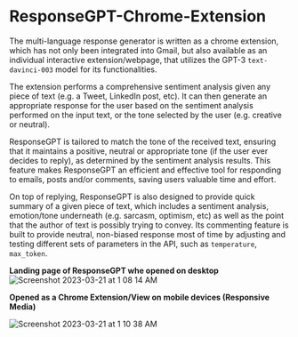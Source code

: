 # ResponseGPT-Chrome-Extension

The multi-language response generator is written as a chrome extension, which has not only been integrated into Gmail, but also available as an individual interactive extension/webpage, that utilizes the GPT-3 `text-davinci-003` model for its functionalities.

The extension performs a comprehensive sentiment analysis given any piece of text (e.g. a Tweet, LinkedIn post, etc). It can then generate an appropriate response for the user based on the sentiment analysis performed on the input text, or the tone selected by the user (e.g. creative or neutral).

ResponseGPT is tailored to match the tone of the received text, ensuring that it maintains a positive, neutral or appropriate tone (if the user ever decides to reply), as determined by the sentiment analysis results. This feature makes ResponseGPT an efficient and effective tool for responding to emails, posts and/or comments, saving users valuable time and effort.

On top of replying, ResponseGPT is also designed to provide quick summary of a given piece of text, which includes a sentiment analysis, emotion/tone underneath (e.g. sarcasm, optimism, etc) as well as the point that the author of text is possibly trying to convey. Its commenting feature is built to provide neutral, non-biased response most of time by adjusting and testing different sets of parameters in the API, such as `temperature`, `max_token`.

**Landing page of ResponseGPT whe opened on desktop**
![Screenshot 2023-03-21 at 1 08 14 AM](https://user-images.githubusercontent.com/110600178/226548694-756913ea-6ef8-47cd-a5ed-a9034d7aff95.png)

**Opened as a Chrome Extension/View on mobile devices (Responsive Media)**

![Screenshot 2023-03-21 at 1 10 38 AM](https://user-images.githubusercontent.com/110600178/226549322-b6a24a28-b1b8-4bad-b6a1-b0425e782b19.png)

